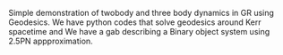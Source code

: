 Simple demonstration of twobody and three body dynamics in GR using Geodesics. We have python codes that solve geodesics around Kerr spacetime and We have a gab describing a Binary object system using 2.5PN appproximation.

